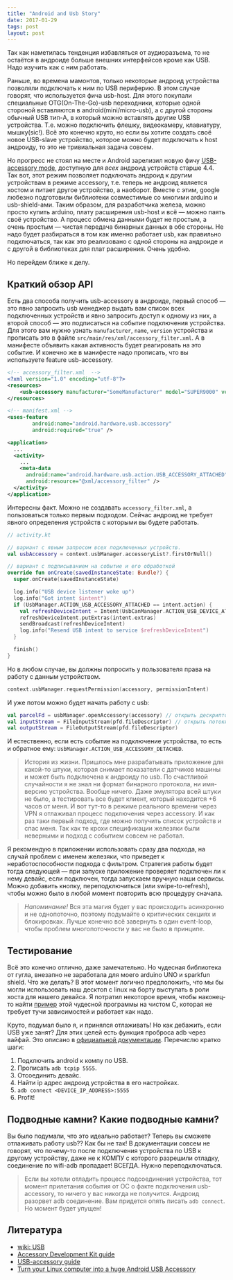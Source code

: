```yaml
---
title: "Android and Usb Story"
date: 2017-01-29
tags: post
layout: post
---
```


Так как наметилась тенденция избавляться от аудиоразъема, то не остаётся в андроиде больше внешних интерфейсов кроме как USB. Надо изучить как с ним работать.

Раньше, во времена мамонтов, только некоторые андроид устройства позволяли подключать к ним по USB периферию. В этом случае говорят, что используется фича usb-host. Для этого покупали специальные OTG(On-The-Go)-usb переходники, которые одной стороной вставляются в android(mini/micro-usb), а с другой стороны обычный USB тип-A, в который можно вставлять другие USB устройства. Т.е. можно подключить флешку, видеокамеру, клавиатуру, мышку(sic!). Всё это конечно круто, но если вы хотите создать своё новое USB-slave устройство, которое можно будет подключать к host андроиду, то это не тривиальная задача совсем.

Но прогресс не стоял на месте и Android зарелизил новую фичу [USB-accessory mode](https://developer.android.com/adk/index.html), доступную для _всех_ андроид устройств старше 4.4. Так вот, этот режим позволяет подключать андроид к другим устройствам в режиме accessory, т.е. теперь не андроид является хостом и питает другое устройство, а наоборот. Вместе с этим, google любезно подготовили библиотеки совместимые со многими arduino и usb-shield-ами. Таким образом, для разработчика железа, можно просто купить arduino, плату расширения usb-host и всё — можно паять своё устройство. А процесс обмена данными будет не простым, а очень простым — чистая передача бинарных данных в обе стороны. Не надо будет разбираться в том как именно работает usb, как правильно подключаться, так как это реализовано с одной стороны на андроиде и с другой в библиотеках для плат расширения. Очень удобно.

Но перейдем ближе к делу.

## Краткий обзор API

Есть два способа получить usb-accessory в андроиде, первый способ — это явно запросить usb менеджер выдать вам список всех подключенных устройств и явно запросить доступ к одному из них, а второй способ — это подписаться на событие подключения устройства. Для этого вам нужно узнать `manufacturer`, `name`, `version` устройства и прописать это в файле `src/main/res/xml/accessory_filter.xml`. А в манифесте объявить какая активность будет реагировать на это событие. И конечно же в манифесте надо прописать, что вы используете feature usb-accessory.

```xml
<!-- accessory_filter.xml  -->
<?xml version="1.0" encoding="utf-8"?>
<resources>
    <usb-accessory manufacturer="SomeManufacturer" model="SUPER9000" version="1.0" />
</resources>
```

```xml
<!-- manifest.xml -->
<uses-feature
        android:name="android.hardware.usb.accessory"
        android:required="true" />

<application>
  ...
  <activity>
    ...
    <meta-data
      android:name="android.hardware.usb.action.USB_ACCESSORY_ATTACHED"
      android:resource="@xml/accessory_filter" />
  </activity>
</application>
```

Интересны факт. Можно не создавать `accessory_filter.xml`, а пользоваться только первым подходом. Сейчас андроид не требует явного определения устройств с которыми вы будете работать.

```kotlin
// activity.kt

// вариант с явным запросом всех подключенных устройств.
val usbAccessory = context.usbManager.accessoryList?.firstOrNull()

// вариант с подписыванием на событие и его обработкой
override fun onCreate(savedInstanceState: Bundle?) {
  super.onCreate(savedInstanceState)

  log.info("USB device listener woke up")
  log.info("Got intent $intent")
  if (UsbManager.ACTION_USB_ACCESSORY_ATTACHED == intent.action) {
    val refreshDeviceIntent = Intent(UsbCanManager.ACTION_USB_DEVICE_ATTACHED)
    refreshDeviceIntent.putExtras(intent.extras)
    sendBroadcast(refreshDeviceIntent)
    log.info("Resend USB intent to service $refreshDeviceIntent")
  }

  finish()
}
```

Но в любом случае, вы должны попросить у пользователя права на работу с данным устройством.

```kotlin
context.usbManager.requestPermission(accessory, permissionIntent)
```

И уже потом можно будет начать работу с usb:

```kotlin
val parcelFd = usbManager.openAccessory(accessory) // открыть дескриптор
val inputStream = FileInputStream(pfd.fileDescriptor) // открыть потоки чтения и записи
val outputStream = FileOutputStream(pfd.fileDescriptor)
```

И естественно, если есть событие на подключение устройства, то есть и обратное ему: `UsbManager.ACTION_USB_ACCESSORY_DETACHED`.

> История из жизни. Пришлось мне разрабатывать приложение для какой-то штуки, которая снимает показатели с датчиков машины и может быть подключена к андроиду по usb. По счастливой случайности я не знал ни формат бинарного протокола, ни имя-версию устройства. Вообще ничего. Даже эмулятора всей штуки не было, а тестировать все будет клиент, который находится +6 часов от меня. И вот тут-то в режиме реального времени через VPN я отлаживал процесс подключения через accessory. И как раз таки первый подход, где можно получить список устройств и спас меня. Так как те крохи спецификации железяки были неверными и подход с событием совсем не работал.

Я рекомендую в приложении использовать сразу два подхода, на случай проблем с именем железяки, что приведет к неработоспособности подхода с фильтром. Стратегия работы будет тогда следующей — при запуске приложение проверяет подключен ли к нему девайс, если подключен, тогда запускаем вручную наши сервисы. Можно добавить кнопку, переподключиться (или swipe-to-refresh), чтобы можно было в любой момент повторить всю процедуру сначала.

> _Напоминание!_ Вся эта магия будет у вас происходить асинхронно и не однопоточно, поэтому подумайте о критических секциях и блокировках. Лучше конечно всё завернуть в один event-loop, чтобы проблем многопоточности у вас не было в принципе.

## Тестирование

Всё это конечно отлично, даже замечательно. Но чудесная библиотека от гугла, внезапно не заработала для моего arduino UNO и sparkfun shield. Что же делать? В этот момент логично предположить, что мы бы могли использовать наш десктоп с linux на борту выступать в роли хоста для нашего девайса. Я потратил некоторое время, чтобы наконец-то найти [пример](http://android.serverbox.ch/?p=262) этой чудесной программы на чистом C, которая не требует тучи зависимостей и работает как надо.

Круто, подумал было я, и принялся отлаживать! Но как дебажить, если USB уже занят? Для этих целей есть функция проброса adb через вайфай. Это описано в [официальной документации](https://developer.android.com/studio/command-line/adb.html#wireless). Перечислю кратко шаги:

1. Подключить android к компу по USB.
2. Прописать `adb tcpip 5555`.
3. Отсоединить девайс.
4. Найти ip адрес андроид устройства в его настройках.
5. `adb connect <DEVICE_IP_ADDRESS>:5555`
6. Profit!

## Подводные камни? Какие подводные камни?

Вы было подумали, что это идеально работает? Теперь вы сможете отлаживать работу usb?? Как бы не так! В документации совсем не говорят, что почему-то после подключения устройства по USB к другому устройству, даже не к КОМПУ с которого разрешили отладку, соединение по wifi-adb пропадает! ВСЕГДА. Нужно переподключаться.

> Если вы хотели отладить процесс подсоединения устройства, тот момент прилетания события от ОС о факте подключения usb-accessory, то ничего у вас никогда не получится. Андроид разорвет adb соединение. Вам придется опять писать `adb connect`. Но момент будет упущен!

## Литература

- [wiki: USB](https://ru.wikipedia.org/wiki/USB)
- [Accessory Development Kit guide](https://developer.android.com/adk/index.html)
- [USB-accessory guide](https://developer.android.com/guide/topics/connectivity/usb/accessory.html)
- [Turn your Linux computer into a huge Android USB Accessory](http://android.serverbox.ch/?p=262)
